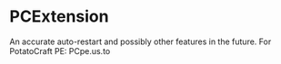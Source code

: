 # PCExtension
An accurate auto-restart and possibly other features in the future.
For PotatoCraft PE:
PCpe.us.to
